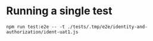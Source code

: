 # Running a single test

`npm run test:e2e -- -t ./tests/.tmp/e2e/identity-and-authorization/ident-uat1.js`
